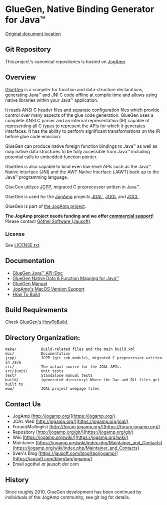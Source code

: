 # GlueGen, Native Binding Generator for Java™

[Original document location](https://jogamp.org/cgit/gluegen.git/about/)

## Git Repository
This project's canonical repositories is hosted on [JogAmp](https://jogamp.org/cgit/gluegen.git/).

## Overview
[GlueGen](https://jogamp.org/gluegen/www/) is a compiler for function and data-structure declarations, 
generating Java™ and JNI C code offline at compile time 
and allows using native libraries within your Java™ application.

It reads ANSI C header files
and separate configuration files which provide control over many
aspects of the glue code generation. GlueGen uses a complete ANSI C
parser and an internal representation (IR) capable of representing all
C types to represent the APIs for which it generates interfaces. It
has the ability to perform significant transformations on the IR
before glue code emission. 

GlueGen can produce native foreign function bindings to Java™ as well as
map native data structures to be fully accessible from Java™ including 
potential calls to embedded function pointer.

GlueGen is also capable to bind even low-level APIs such as the Java™ Native Interface (JNI) and
the AWT Native Interface (JAWT) back up to the Java™ programming language.

GlueGen utilizes [JCPP](https://jogamp.org/cgit/jcpp.git/about/), migrated C preprocessor written in Java™.

GlueGen is used for the [JogAmp](https://jogamp.org) projects
[JOAL](https://jogamp.org/cgit/joal.git/about/),
[JOGL](https://jogamp.org/cgit/jogl.git/about/) and
[JOCL](https://jogamp.org/cgit/jocl.git/).

GlueGen is part of [the JogAmp project](https://jogamp.org).

**The JogAmp project needs funding and we offer [commercial support](https://jogamp.org/wiki/index.php?title=Maintainer_and_Contacts#Commercial_Support)!**<br/>
Please contact [Göthel Software (Jausoft)](https://jausoft.com/).

### License
See [LICENSE.txt](LICENSE.txt).

## Documentation

* [GlueGen Java™ API-Doc](https://jogamp.org/deployment/jogamp-next/javadoc/gluegen/javadoc/)
* [GlueGen Native Data & Function Mapping for Java™](doc/GlueGen_Mapping.md)
* [GlueGen Manual](doc/manual/)
* [JogAmp's MacOS Version Support](doc/JogAmpMacOSVersions.md)
* [How To Build](https://jogamp.org/gluegen/doc/HowToBuild.html)

## Build Requirements
Check [GlueGen's HowToBuild](https://jogamp.org/gluegen/doc/HowToBuild.html).

## Directory Organization:
```
make/           Build-related files and the main build.xml
doc/            Documentation
jcpp/           JCPP (git sub-module), migrated C preprocessor written in Java
src/            The actual source for the JOAL APIs.
src/junit/      Unit tests
test/           Standalone manual tests
build/          (generated directory) Where the Jar and DLL files get built to
www/            JOAL project webpage files
```

## Contact Us
- JogAmp             [http://jogamp.org/](https://jogamp.org/)
- JOAL Web           [http://jogamp.org/](https://jogamp.org/joal/)
- Forum/Mailinglist  [http://forum.jogamp.org/](https://forum.jogamp.org/)
- Repository         [http://jogamp.org/git/](https://jogamp.org/git/)
- Wiki               [https://jogamp.org/wiki/](https://jogamp.org/wiki/)
- Maintainer         [https://jogamp.org/wiki/index.php/Maintainer_and_Contacts](https://jogamp.org/wiki/index.php/Maintainer_and_Contacts)
- Sven's Blog        [https://jausoft.com/blog/tag/jogamp/](https://jausoft.com/blog/tag/jogamp/)
- Email              sgothel _at_ jausoft _dot_ com

## History
Since roughly 2010, GlueGen development has been continued
by individuals of the JogAmp community, see git log for details.

